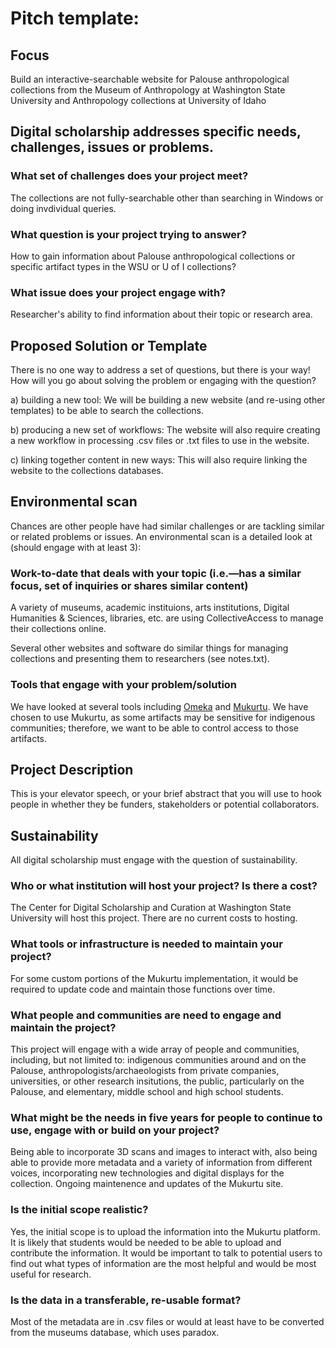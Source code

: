 # Pitch template:

## Focus

Build an interactive-searchable website for Palouse anthropological collections from the Museum of Anthropology at Washington State University and Anthropology collections at University of Idaho

## Digital scholarship addresses specific needs, challenges, issues or problems.

### What set of challenges does your project meet? 

The collections are not fully-searchable other than searching in Windows or doing invdividual queries.

### What question is your project trying to answer? 

How to gain information about Palouse anthropological collections or specific artifact types in the WSU or U of I collections?

### What issue does your project engage with? 

Researcher's ability to find information about their topic or research area.

## Proposed Solution or Template

There is no one way to address a set of questions, but there is your way! How will you go about solving the problem or engaging with the question?

  a) building a new tool: We will be building a new website (and re-using other templates) to be able to search the collections.

  b) producing a new set of workflows: The website will also require creating a new workflow in processing .csv files or .txt files to use in the website.

  c) linking together content in new ways: This will also require linking the website to the collections databases.

## Environmental scan

Chances are other people have had similar challenges or are tackling similar or related problems or issues. An environmental scan is a detailed look at (should engage with at least 3):

### Work-to-date that deals with your topic (i.e.—has a similar focus, set of inquiries or shares similar content)

A variety of museums, academic instituions, arts institutions, Digital Humanities & Sciences, libraries, etc. are using CollectiveAccess to manage their collections online. 

Several other websites and software do similar things for managing collections and presenting them to researchers (see notes.txt).

### Tools that engage with your problem/solution

We have looked at several tools including [Omeka](http://omeka.org/) and [Mukurtu](http://mukurtu.org/). We have chosen to use Mukurtu, as some artifacts may be sensitive for indigenous communities; therefore, we want to be able to control access to those artifacts.


## Project Description

This is your elevator speech, or your brief abstract that you will use to hook people in whether they be funders, stakeholders or potential collaborators.



## Sustainability

All digital scholarship must engage with the question of sustainability.

### Who or what institution will host your project? Is there a cost?

The Center for Digital Scholarship and Curation at Washington State University will host this project. There are no current costs to hosting.

### What tools or infrastructure is needed to maintain your project?

For some custom portions of the Mukurtu implementation, it would be required to update code and maintain those functions over time.

### What people and communities are need to engage and maintain the project?

This project will engage with a wide array of people and communities, including, but not limited to: indigenous communities around and on the Palouse, anthropologists/archaeologists from private companies, universities, or other research insitutions, the public, particularly on the Palouse, and elementary, middle school and high school students.

### What might be the needs in five years for people to continue to use, engage with or build on your project?

Being able to incorporate 3D scans and images to interact with, also being able to provide more metadata and a variety of information from different voices, incorporating new technologies and digital displays for the collection. Ongoing maintenence and updates of the Mukurtu site.

### Is the initial scope realistic?

Yes, the initial scope is to upload the information into the Mukurtu platform. It is likely that students would be needed to be able to upload and contribute the information. It would be important to talk to potential users to find out what types of information are the most helpful and would be most useful for research.

### Is the data in a transferable, re-usable format?

Most of the metadata are in .csv files or would at least have to be converted from the museums database, which uses paradox. 
